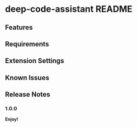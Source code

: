 # deep-code-assistant README


## Features



## Requirements



## Extension Settings



## Known Issues


## Release Notes


### 1.0.0

**Enjoy!**
